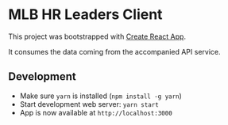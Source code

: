 # MLB HR Leaders Client

This project was bootstrapped with [Create React App](https://github.com/facebook/create-react-app).

It consumes the data coming from the accompanied API service.

## Development

- Make sure `yarn` is installed (`npm install -g yarn`)
- Start development web server: `yarn start`
- App is now available at `http://localhost:3000`
